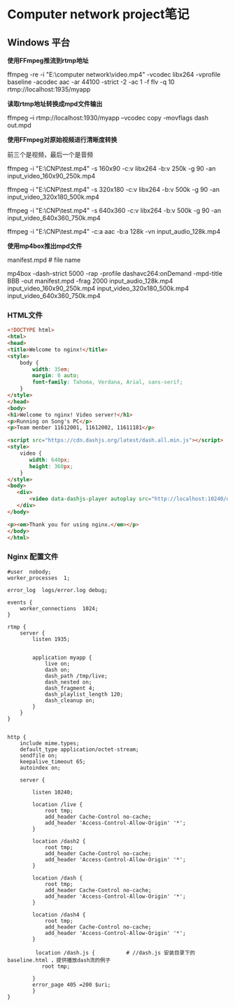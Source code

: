 # Computer network project笔记
## Windows 平台

**使用FFmpeg推流到rtmp地址**

ffmpeg -re -i "E:\computer network\video.mp4" -vcodec libx264 -vprofile baseline -acodec aac -ar 44100 -strict -2 -ac 1 -f flv -q 10 rtmp://localhost:1935/myapp

**读取rtmp地址转换成mpd文件输出**

ffmpeg –i rtmp://localhost:1930/myapp –vcodec copy -movflags dash out.mpd

**使用FFmpeg对原始视频进行清晰度转换**

前三个是视频，最后一个是音频

ffmpeg -i "E:\CNP\test.mp4" -s 160x90 -c:v libx264 -b:v 250k -g 90 -an input_video_160x90_250k.mp4

ffmpeg -i "E:\CNP\test.mp4" -s 320x180 -c:v libx264 -b:v 500k -g 90 -an input_video_320x180_500k.mp4

ffmpeg -i "E:\CNP\test.mp4" -s 640x360 -c:v libx264 -b:v 500k -g 90 -an input_video_640x360_750k.mp4

ffmpeg -i "E:\CNP\test.mp4" -c:a aac -b:a 128k -vn input_audio_128k.mp4

**使用mp4box推出mpd文件**

manifest.mpd  # file name

mp4box -dash-strict 5000 -rap -profile dashavc264:onDemand -mpd-title BBB -out manifest.mpd -frag 2000 input_audio_128k.mp4 input_video_160x90_250k.mp4 input_video_320x180_500k.mp4 input_video_640x360_750k.mp4



### HTML文件

```html
<!DOCTYPE html>
<html>
<head>
<title>Welcome to nginx!</title>
<style>
    body {
        width: 35em;
        margin: 0 auto;
        font-family: Tahoma, Verdana, Arial, sans-serif;
    }
</style>
</head>
<body>
<h1>Welcome to nginx! Video server!</h1>
<p>Running on Song's PC</p>
<p>Team menber 11612001, 11612002, 11611181</p>

<script src="https://cdn.dashjs.org/latest/dash.all.min.js"></script>
<style>
    video {
       width: 640px;
       height: 360px;
    }
</style>
<body>
   <div>
       <video data-dashjs-player autoplay src="http://localhost:10240/dash4/manifest.mpd" controls></video>
   </div>
</body>

<p><em>Thank you for using nginx.</em></p>
</body>
</html>

```

### Nginx 配置文件

```
#user  nobody;
worker_processes  1;
 
error_log  logs/error.log debug;
 
events {
    worker_connections  1024;
}
 
rtmp {
    server {
        listen 1935;
 
      
        application myapp {
            live on;
            dash on;
            dash_path /tmp/live;
			dash_nested on;
			dash_fragment 4;
			dash_playlist_length 120;
			dash_cleanup on;
        }
    }
}
 
 
http {
    include mime.types;
	default_type application/octet-stream;
	sendfile on;
	keepalive_timeout 65;
    autoindex on;

    server {

        listen 10240;

        location /live {
            root tmp;
            add_header Cache-Control no-cache;
	        add_header 'Access-Control-Allow-Origin' '*';
        }
 
        location /dash2 {
            root tmp;
            add_header Cache-Control no-cache;
	        add_header 'Access-Control-Allow-Origin' '*';
        }

        location /dash {
            root tmp;
            add_header Cache-Control no-cache;
	        add_header 'Access-Control-Allow-Origin' '*';
        }

        location /dash4 {
            root tmp;
            add_header Cache-Control no-cache;
	        add_header 'Access-Control-Allow-Origin' '*';
        }

         location /dash.js {          # //dash.js 安装目录下的baseline.html ，提供播放dash流的例子
           root tmp;
         	   
        }
        error_page 405 =200 $uri;
        }
}

```

